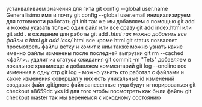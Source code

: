 устанваливаем значения для гита git config --global user.name Generallisimo имя и почту git config --global user.email 
инициализируем для готовности работать git init
так же мы добавляем с помощью git add и можем указать только один файл или все сразу git add index.html или git add . в ожидание для работы 
git add *.html так можно добавить все файлы с html
git add !css/*.html все кроме html 
git status позваляет просмотреть файлы ветку и комит к ним также можно узнать какие именно файлы изменены после последней выгрузки 
git rm --cached <файл>.. удалит из статуса ожидания
git commit -m "Tets" добавляем в локальное хранилеще и добавляем комментарий 
git log --oneline все изменния в одну стр
git log - можно узнать кто работал с файлами и какие изменения совершал у них есть уникальные id изменений 
создавая файл .gitignore файл занесенные туда будут игнорироваться
git checkout a8659dc укз id для того чтобы посмотреть как были файлы 
git checkout master так мы веренемся к исходному состоянию 